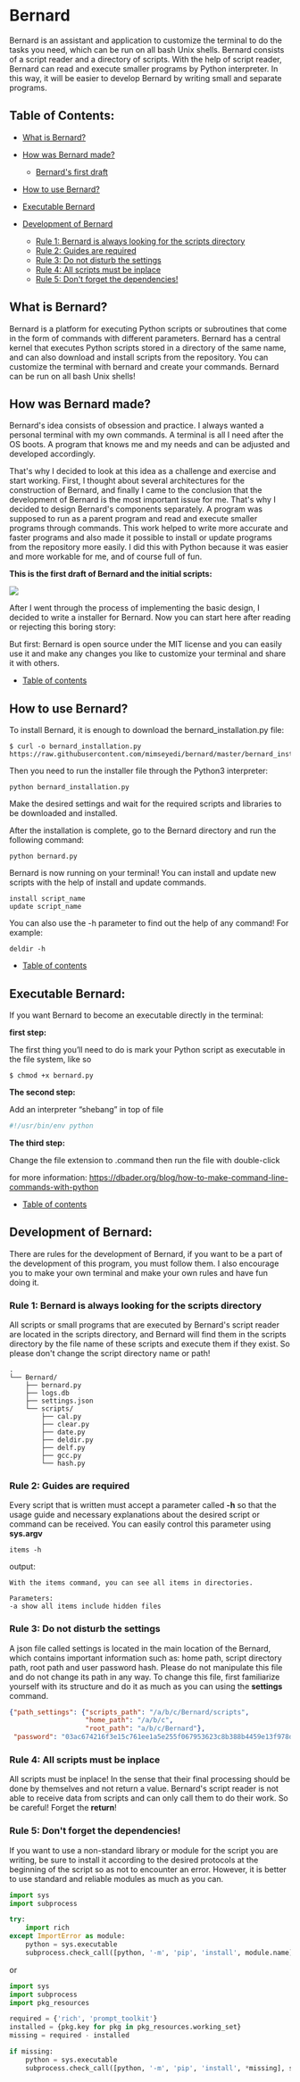 # Bernard
 
Bernard is an assistant and application to customize the terminal to do the tasks you need, which can be run on all bash Unix shells.
Bernard consists of a script reader and a directory of scripts. With the help of script reader, Bernard can read and execute smaller programs by Python interpreter.
In this way, it will be easier to develop Bernard by writing small and separate programs.

## Table of Contents: <a class="anchor" id="contents"></a>
* [What is Bernard?](#bernard_what)
* [How was Bernard made?](#bernard_made)

    * [Bernard's first draft](#bernard_draft)

* [How to use Bernard?](#bernard_use)
* [Executable Bernard](#bernard_exe)
* [Development of Bernard](#bernard_dev)

    * [Rule 1: Bernard is always looking for the scripts directory](#rule1)
    * [Rule 2: Guides are required](#rule2)
    * [Rule 3: Do not disturb the settings](#rule3)
    * [Rule 4: All scripts must be inplace](#rule4)
    * [Rule 5: Don't forget the dependencies!](#rule5)


## What is Bernard? <a class="anchor" id="bernard_what"></a>
Bernard is a platform for executing Python scripts or subroutines that come in the form of commands with different parameters. Bernard has a central kernel that executes Python scripts stored in a directory of the same name, and can also download and install scripts from the repository. You can customize the terminal with bernard and create your commands. Bernard can be run on all bash Unix shells!


## How was Bernard made? <a class="anchor" id="bernard_made"></a>
Bernard's idea consists of obsession and practice.
I always wanted a personal terminal with my own commands. A terminal is all I need after the OS boots. A program that knows me and my needs and can be adjusted and developed accordingly.

That's why I decided to look at this idea as a challenge and exercise and start working.
First, I thought about several architectures for the construction of Bernard, and finally I came to the conclusion that the development of Bernard is the most important issue for me. That's why I decided to design Bernard's components separately. A program was supposed to run as a parent program and read and execute smaller programs through commands. This work helped to write more accurate and faster programs and also made it possible to install or update programs from the repository more easily.
I did this with Python because it was easier and more workable for me, and of course full of fun.

**This is the first draft of Bernard and the initial scripts:**

<img src="Bernard_Design.png"/> <a class="anchor" id="bernard_draft"></a>

After I went through the process of implementing the basic design, I decided to write a installer for Bernard.
Now you can start here after reading or rejecting this boring story:

But first: 
Bernard is open source under the MIT license and you can easily use it
and make any changes you like to customize your terminal and share it with others.


* [Table of contents](#contents)


## How to use Bernard? <a class="anchor" id="bernard_use"></a>
To install Bernard, it is enough to download the bernard_installation.py file:
```
$ curl -o bernard_installation.py https://raw.githubusercontent.com/mimseyedi/bernard/master/bernard_installation.py
```

Then you need to run the installer file through the Python3 interpreter:
```
python bernard_installation.py
```

Make the desired settings and wait for the required scripts and libraries to be downloaded and installed.

After the installation is complete, go to the Bernard directory and run the following command:
```
python bernard.py
```

Bernard is now running on your terminal!
You can install and update new scripts with the help of install and update commands.
```
install script_name
update script_name
```

You can also use the -h parameter to find out the help of any command!
For example:
```
deldir -h
```


* [Table of contents](#contents)


## Executable Bernard: <a class="anchor" id="bernard_exe"></a>
If you want Bernard to become an executable directly in the terminal:

**first step:**

The first thing you’ll need to do is mark your Python script as executable in the file system, like so
```
$ chmod +x bernard.py
```

**The second step:**

Add an interpreter “shebang” in top of file
```python
#!/usr/bin/env python
```

**The third step:**

Change the file extension to .command then run the file with double-click

for more information: https://dbader.org/blog/how-to-make-command-line-commands-with-python


* [Table of contents](#contents)


## Development of Bernard: <a class="anchor" id="bernard_dev"></a>
There are rules for the development of Bernard, if you want to be a part of the development of this program, you must follow them. I also encourage you to make your own terminal and make your own rules and have fun doing it.

### Rule 1: Bernard is always looking for the scripts directory <a class="anchor" id="rule1"></a>
All scripts or small programs that are executed by Bernard's script reader are located in the scripts directory, and Bernard will find them in the scripts directory by the file name of these scripts and execute them if they exist.
So please don't change the script directory name or path!
```
.
└── Bernard/
    ├── bernard.py
    ├── logs.db
    ├── settings.json
    └── scripts/
        ├── cal.py
        ├── clear.py
        ├── date.py
        ├── deldir.py
        ├── delf.py
        ├── gcc.py
        └── hash.py
```
        
### Rule 2: Guides are required <a class="anchor" id="rule2"></a>
Every script that is written must accept a parameter called **-h** so that the usage guide and necessary explanations about the desired script or command can be received. You can easily control this parameter using **sys.argv**
```
items -h
```
output:
```
With the items command, you can see all items in directories.

Parameters:
-a show all items include hidden files
```



### Rule 3: Do not disturb the settings <a class="anchor" id="rule3"></a>
A json file called settings is located in the main location of the Bernard, which contains important information such as: home path, script directory path, root path and user password hash.
Please do not manipulate this file and do not change its path in any way.
To change this file, first familiarize yourself with its structure and do it as much as you can using the **settings** command.
```json
{"path_settings": {"scripts_path": "/a/b/c/Bernard/scripts", 
                   "home_path": "/a/b/c", 
                   "root_path": "a/b/c/Bernard"}, 
 "password": "03ac674216f3e15c761ee1a5e255f067953623c8b388b4459e13f978d7c846f4"}
```


### Rule 4: All scripts must be inplace <a class="anchor" id="rule4"></a>
All scripts must be inplace! In the sense that their final processing should be done by themselves and not return a value. Bernard's script reader is not able to receive data from scripts and can only call them to do their work.
So be careful! Forget the **return**!


### Rule 5: Don't forget the dependencies! <a class="anchor" id="rule5"></a>
If you want to use a non-standard library or module for the script you are writing, be sure to install it according to the desired protocols at the beginning of the script so as not to encounter an error.
However, it is better to use standard and reliable modules as much as you can.
```python
import sys
import subprocess

try:
    import rich
except ImportError as module:
    python = sys.executable
    subprocess.check_call([python, '-m', 'pip', 'install', module.name], stdout=subprocess.DEVNULL)
```

or

```python
import sys
import subprocess
import pkg_resources

required = {'rich', 'prompt_toolkit'}
installed = {pkg.key for pkg in pkg_resources.working_set}
missing = required - installed

if missing:
    python = sys.executable
    subprocess.check_call([python, '-m', 'pip', 'install', *missing], stdout=subprocess.DEVNULL)
```
